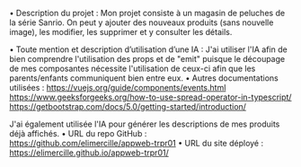 • Description du projet : Mon projet consiste à un magasin de peluches de la série Sanrio. On peut y ajouter des nouveaux produits (sans nouvelle image), les modifier, les supprimer et y consulter les détails.

• Toute mention et description d’utilisation d’une IA : J'ai utiliser l'IA afin de bien comprendre l'utilisation des props et de "emit" puisque le découpage de mes composantes nécessite l'utilisation de ceux-ci afin que les parents/enfants communiquent bien entre eux.
• Autres documentations utilisées :
https://vuejs.org/guide/components/events.html
https://www.geeksforgeeks.org/how-to-use-spread-operator-in-typescript/
https://getbootstrap.com/docs/5.0/getting-started/introduction/

J'ai également utilisée l'IA pour générer les descriptions de mes produits déjà affichés.
• URL du repo GitHub : https://github.com/elimercille/appweb-trpr01
• URL du site déployé : https://elimercille.github.io/appweb-trpr01/

